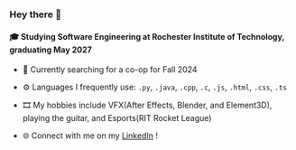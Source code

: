 ### Hey there 👋

#### 🎓 Studying Software Engineering at Rochester Institute of Technology, graduating May 2027

- 💼 Currently searching for a co-op for Fall 2024

- ⚙️ Languages I frequently use: `.py`, `.java`, `.cpp`, `.c`, `.js`, `.html`, `.css`, `.ts`

- 🎞️ My hobbies include VFX(After Effects, Blender, and Element3D), playing the guitar, and Esports(RIT Rocket League)

- 🌐 Connect with me on my [LinkedIn](https://www.linkedin.com/in/abhijaykheechee/) !

